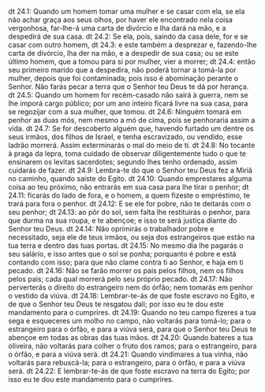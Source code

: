 dt 24.1: Quando um homem tomar uma mulher e se casar com ela, se ela não achar graça aos seus olhos, por haver ele encontrado nela coisa vergonhosa, far-lhe-á uma carta de divórcio e lha dará na mão, e a despedirá de sua casa.
dt 24.2: Se ela, pois, saindo da casa dele, for e se casar com outro homem,
dt 24.3: e este também a desprezar e, fazendo-lhe carta de divórcio, lha der na mão, e a despedir de sua casa; ou se este último homem, que a tomou para si por mulher, vier a morrer;
dt 24.4: então seu primeiro marido que a despedira, não poderá tornar a tomá-la por mulher, depois que foi contaminada; pois isso é abominação perante o Senhor. Não farás pecar a terra que o Senhor teu Deus te dá por herança.
dt 24.5: Quando um homem for recém-casado não sairá à guerra, nem se lhe imporá cargo público; por um ano inteiro ficará livre na sua casa, para se regozijar com a sua mulher, que tomou.
dt 24.6: Ninguém tomará em penhor as duas mós, nem mesmo a mó de cima, pois se penhoraria assim a vida.
dt 24.7: Se for descoberto alguém que, havendo furtado um dentre os seus irmãos, dos filhos de Israel, e tenha escravizado, ou vendido, esse ladrão morrerá. Assim exterminarás o mal do meio de ti.
dt 24.8: No tocante à praga da lepra, toma cuidado de observar diligentemente tudo o que te ensinarem os levitas sacerdotes; segundo lhes tenho ordenado, assim cuidarás de fazer.
dt 24.9: Lembra-te do que o Senhor teu Deus fez a Miriã no caminho, quando saíste do Egito.
dt 24.10: Quando emprestares alguma coisa ao teu próximo, não entrarás em sua casa para lhe tirar o penhor;
dt 24.11: ficarás do lado de fora, e o homem, a quem fizeste o empréstimo, te trará para fora o penhor.
dt 24.12: E se ele for pobre, não te deitarás com o seu penhor;
dt 24.13: ao pôr do sol, sem falta lhe restituirás o penhor, para que durma na sua roupa, e te abençoe; e isso te será justiça diante do Senhor teu Deus.
dt 24.14: Não oprimirás o trabalhador pobre e necessitado, seja ele de teus irmãos, ou seja dos estrangeiros que estão na tua terra e dentro das tuas portas.
dt 24.15: No mesmo dia lhe pagarás o seu salário, e isso antes que o sol se ponha; porquanto é pobre e está contando com isso; para que não clame contra ti ao Senhor, e haja em ti pecado.
dt 24.16: Não se farão morrer os pais pelos filhos, nem os filhos pelos pais; cada qual morrerá pelo seu próprio pecado.
dt 24.17: Não perverterás o direito do estrangeiro nem do órfão; nem tomarás em penhor o vestido da viúva.
dt 24.18: Lembrar-te-ás de que foste escravo no Egito, e de que o Senhor teu Deus te resgatou dali; por isso eu te dou este mandamento para o cumprires.
dt 24.19: Quando no teu campo fizeres a tua sega e esqueceres um molho no campo, não voltarás para tomá-lo; para o estrangeiro para o órfão, e para a viúva será, para que o Senhor teu Deus te abençoe em todas as obras das tuas mãos.
dt 24.20: Quando bateres a tua oliveira, não voltarás para colher o fruto dos ramos; para o estrangeiro, para o órfão, e para a viúva será.
dt 24.21: Quando vindimares a tua vinha, não voltarás para rebuscá-la; para o estrangeiro, para o órfão, e para a viúva será.
dt 24.22: E lembrar-te-ás de que foste escravo na terra do Egito; por isso eu te dou este mandamento para o cumprires.
